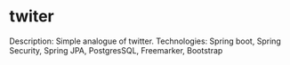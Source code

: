 # twiter
Description:
Simple analogue of twitter. 
Technologies:
Spring boot, Spring Security, Spring JPA, PostgresSQL, Freemarker, Bootstrap
